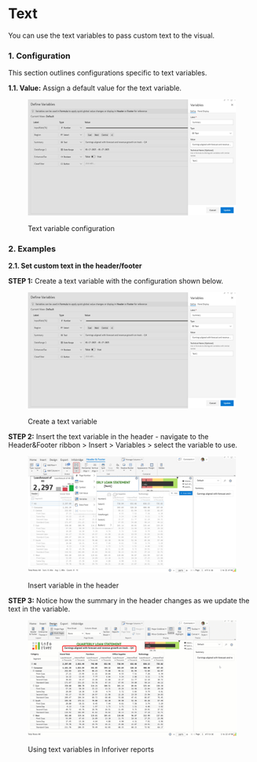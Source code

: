 # Text

You can use the text variables to pass custom text to the visual.

### 1. Configuration <a href="#id-1.-configuration" id="id-1.-configuration"></a>

This section outlines configurations specific to text variables.

**1.1. Value:** Assign a default value for the text variable.

<figure><img src="../../../.gitbook/assets/image (3) (1) (1) (1) (1).png" alt=""><figcaption><p>Text variable configuration</p></figcaption></figure>

### 2. Examples <a href="#id-2.-examples" id="id-2.-examples"></a>

**2.1. Set custom text in the header/footer**

**STEP 1:** Create a text variable with the configuration shown below.

<figure><img src="../../../.gitbook/assets/image (1) (1) (1) (1) (1) (1).png" alt=""><figcaption><p>Create a text variable</p></figcaption></figure>

**STEP 2:** Insert the text variable in the header - navigate to the Header\&Footer ribbon > Insert > Variables > select the variable to use.

<figure><img src="../../../.gitbook/assets/image (2) (1) (1) (1) (1) (1) (3).png" alt=""><figcaption><p>Insert variable in the header</p></figcaption></figure>

**STEP 3:** Notice how the summary in the header changes as we update the text in the variable.

<figure><img src="../../../.gitbook/assets/Untitled Project (1) (1).gif" alt=""><figcaption><p>Using text variables in Inforiver reports</p></figcaption></figure>
